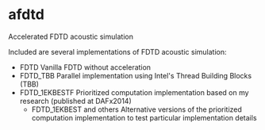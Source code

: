 # afdtd
Accelerated FDTD acoustic simulation

Included are several implementations of FDTD acoustic simulation:
- FDTD Vanilla FDTD without acceleration
- FDTD_TBB Parallel implementation using Intel's Thread Building Blocks (TBB)
- FDTD_1EKBESTF Prioritized computation implementation based on my research (published at DAFx2014)
  - FDTD_1EKBEST and others Alternative versions of the prioritized computation implementation to test particular implementation details

